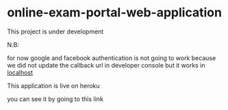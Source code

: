 # online-exam-portal-web-application
This project is under development

N.B: 

for now google and facebook authentication is not going to work because we did not update the callback url in developer console but it works in [localhost](http://localhost:3000)

This application is live on heroku 

you can see it by going to this link
